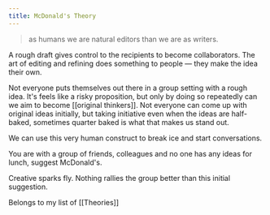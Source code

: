 ```yaml
---
title: McDonald's Theory
---
```


> as humans we are natural editors than we are as writers.

A rough draft gives control to the recipients to become collaborators. The art of editing and refining does something to people — they make the idea their own.

Not everyone puts themselves out there in a group setting with a rough idea. It's feels like a risky proposition, but only by doing so repeatedly can we aim to become [[original thinkers]]. Not everyone can come up with original ideas initially, but taking initiative even when the ideas are half-baked, sometimes quarter baked is what that makes us stand out.

We can use this very human construct to break ice and start conversations.

You are with a group of friends, colleagues and no one has any ideas for lunch, suggest McDonald's.

Creative sparks fly. Nothing rallies the group better than this initial suggestion.

Belongs to my list of [[Theories]]